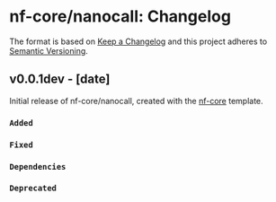 # nf-core/nanocall: Changelog

The format is based on [Keep a Changelog](https://keepachangelog.com/en/1.0.0/)
and this project adheres to [Semantic Versioning](https://semver.org/spec/v2.0.0.html).

## v0.0.1dev - [date]

Initial release of nf-core/nanocall, created with the [nf-core](https://nf-co.re/) template.

### `Added`

### `Fixed`

### `Dependencies`

### `Deprecated`
